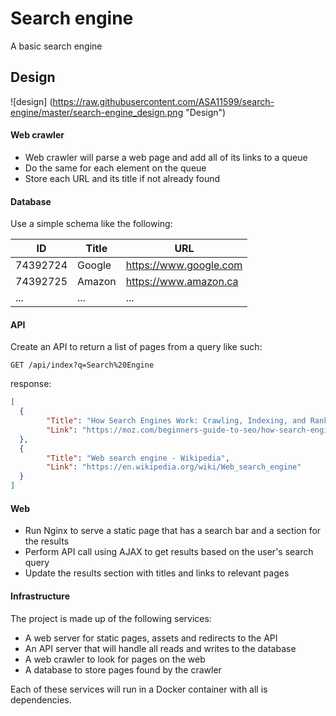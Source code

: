 # Search engine

A basic search engine

## Design

![design] (https://raw.githubusercontent.com/ASA11599/search-engine/master/search-engine_design.png "Design")

#### Web crawler

- Web crawler will parse a web page and add all of its links to a queue
- Do the same for each element on the queue
- Store each URL and its title if not already found

#### Database

Use a simple schema like the following:

| ID       | Title  | URL                    |
|----------|--------|------------------------|
| 74392724 | Google | https://www.google.com |
| 74392725 | Amazon | https://www.amazon.ca  |
| ...      | ...    | ...                    |

#### API

Create an API to return a list of pages from a query like such:

`GET /api/index?q=Search%20Engine`

response:

```json
[
  {
        "Title": "How Search Engines Work: Crawling, Indexing, and Ranking | Beginner&#039;s Guide to SEO - Moz",
        "Link": "https://moz.com/beginners-guide-to-seo/how-search-engines-operate"
  },
  {
        "Title": "Web search engine - Wikipedia",
        "Link": "https://en.wikipedia.org/wiki/Web_search_engine"
  }
]
```

#### Web

- Run Nginx to serve a static page that has a search bar and a section for the results
- Perform API call using AJAX to get results based on the user's search query
- Update the results section with titles and links to relevant pages

#### Infrastructure

The project is made up of the following services:

- A web server for static pages, assets and redirects to the API
- An API server that will handle all reads and writes to the database
- A web crawler to look for pages on the web
- A database to store pages found by the crawler

Each of these services will run in a Docker container with all is dependencies.
